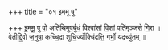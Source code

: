 +++
title = "०१ इममू षु"

+++
इ॒ममू॒ षु वो॒ अति॑थिमुष॒र्बुधं॒ विश्वा॑सां वि॒शां पति॑मृञ्जसे गि॒रा ।  
वेतीद्दि॒वो ज॒नुषा॒ कच्चि॒दा शुचि॒र्ज्योक्चि॑दत्ति॒ गर्भो॒ यदच्यु॑तम् ॥